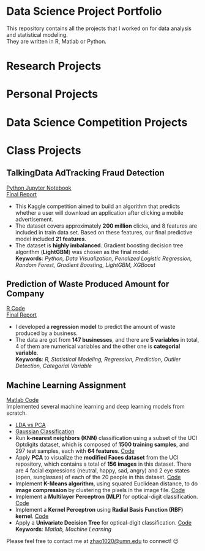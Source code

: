 # Data Science Project Portfolio
This repository contains all the projects that I worked on for data analysis and statistical modeling.<br />They are written in R, Matlab or Python.

# Research Projects

# Personal Projects

# Data Science Competition Projects

# Class Projects
## TalkingData AdTracking Fraud Detection
[Python Jupyter Notebook](https://github.com/EchoZhaoo/DS-Project-Portfolio/blob/master/Python/TalkingData.ipynb)<br /> 
[Final Report](https://github.com/EchoZhaoo/DS-Project-Portfolio/blob/master/Report/PUBH%207475_Final_Report.pdf)<br /> 
- This Kaggle competition aimed to build an algorithm that predicts whether a user will download an application after clicking a mobile advertisement.<br />
- The dataset covers approximately **200 million** clicks, and 8 features are included in train data set. Based on these features, our final predictive model included **21 features**. <br />
- The dataset is **highly imbalanced**. Gradient boosting decision tree algorithm (**LightGBM**) was chosen as the final model.<br />
**Keywords**: *Python, Data Visualization, Penalized Logistic Regression, Random Forest, Gradient Boosting, LightGBM, XGBoost*

## Prediction of Waste Produced Amount for Company
 [R Code](https://github.com/EchoZhaoo/DS-Project-Portfolio/blob/master/R%20Code/STAT5302_Project.R)<br />
 [Final Report](https://github.com/EchoZhaoo/DS-Project-Portfolio/blob/master/Report/STAT5302_Project_Report.pdf)<br /> 
 - I developed a **regression model** to predict the amount of waste produced by a business.<br />
 - The data are got from **147 businesses**, and there are **5 variables** in total, 4 of them are numerical variables and the other one is **categorial variable**.<br />
**Keywords**: *R, Statistical Modeling, Regression, Prediction, Outlier Detection, Categorial Variable*
 
## Machine Learning Assignment
[Matlab Code]()<br />
Implemented several machine learning and deep learning models from scratch.<br />
* [LDA vs PCA](https://github.com/EchoZhaoo/DS-Project-Portfolio/tree/master/Matlab%20Code/CSCI%205521/LDA%20&%20PCA)<br />
* [Gaussian Classification](https://github.com/EchoZhaoo/DS-Project-Portfolio/tree/master/Matlab%20Code/CSCI%205521/Gaussian%20Classification)<br />
* Run **k-nearest neighbors (KNN)** classification using a subset of the UCI Optdigits dataset, which is composed of **1500 training samples**, and 297 test samples, each with **64 features**. [Code](https://github.com/EchoZhaoo/DS-Project-Portfolio/tree/master/Matlab%20Code/CSCI%205521/HW2/Question2)
* Apply **PCA** to visualize the **modified Faces dataset** from the UCI repository, which contains a total of **156 images** in this dataset. There are 4 facial expressions (neutral, happy, sad, angry) and 2 eye states (open, sunglasses) of each of the 20 people in this dataset. [Code](https://github.com/EchoZhaoo/DS-Project-Portfolio/tree/master/Matlab%20Code/CSCI%205521/HW2/Question2)
* Implement **K-Means algorithm**, using squared Euclidean distance, to do **image compression** by clustering the pixels in the image file. [Code](https://github.com/EchoZhaoo/DS-Project-Portfolio/tree/master/Matlab%20Code/CSCI%205521/HW2/Question3)
* Implement a **Multilayer Perceptron (MLP)** for optical-digit classification. [Code](https://github.com/EchoZhaoo/DS-Project-Portfolio/tree/master/Matlab%20Code/CSCI%205521/HW3/Question4)
* Implement a **Kernel Perceptron** using **Radial Basis Function (RBF) kernel**. [Code](https://github.com/EchoZhaoo/DS-Project-Portfolio/tree/master/Matlab%20Code/CSCI%205521/HW3/Question5)
* Apply a **Univariate Decision Tree** for optical-digit classification. [Code](https://github.com/EchoZhaoo/DS-Project-Portfolio/tree/master/Matlab%20Code/CSCI%205521/HW4)
<br />**Keywords**: *Matlab, Machine Learning*



Please feel free to contact me at [zhao1020@umn.edu](zhao1020@umn.edu) to connect! :wink:
